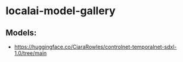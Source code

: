 # localai-model-gallery

## Models:
- https://huggingface.co/CiaraRowles/controlnet-temporalnet-sdxl-1.0/tree/main
